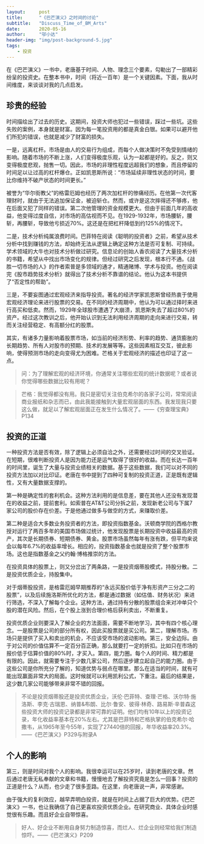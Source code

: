 ```yaml
---
layout:     post
title:      "《巴芒演义》之时间的讨论"
subtitle:   "Discuss_Time_of_BM_Arts"
date:       2020-05-16
author:     "邬小达"
header-img: "img/post-background-5.jpg"
tags:
    - 投资
---
```


在《巴芒演义》一书中，老唐基于时间、人物、理念三个要素，勾勒出了一部精彩纷呈的投资史。在整本书中，时间（将近一百年）是一个关键因素。下面，我从时间维度，来谈谈对我的几点启发。

## 珍贵的经验

时间描绘出了过去的历史。这期间，投资大师也犯过一些错误，踩过一些坑。这些失败的案例，本身就是财富。因为每一笔投资用的都是真金白银。如果可以避开他们所犯的错误，也就是减少了财富的损失。

一是，远离杠杆。市场是由人的交易行为组成，而每个人做决策时不免受到情绪的影响。随着市场的不断上涨，人们变得极度乐观，认为一起都是好的。反之，则又变得极度悲观，抛售一切。因此，市场的非理性程度远超我们的想象，而且停留的时间足以让过高的杠杆爆仓。正如凯恩斯所说：“市场延续非理性状态的时间，要比你维持不破产状态的时间更长。”

被誉为“华尔街教父”的格雷厄姆也经历了两次加杠杆的惨痛经历。在他第一次代客理财时，就由于无法追加保证金，被迫斩仓。然而，或许是这次摔得还不够疼，他在后面又犯了同样的错误。第二次他管理的资金规模更大。但由于前面几年的高收益，他变得过度自信，对市场的高估视而不见。在1929-1932年，市场腰斩，腰斩，再腰斩，导致他亏损近70%。这还是在把杠杆降低到约125%的情况下。

二是，技术分析纯属浪费时间。巴菲特在阅读《聪明的投资者》之前，希望从技术分析中找到赚钱的方法，却始终无法从逻辑上确定这种方法是否可复制、可持续。学术领域的大牛也对技术分析做过研究。信息论的创始人香农阅读了大量技术分析的书籍，希望从中找出市场变化的规律。但经过研究之后发现，根本行不通。《战胜一切市场的人》的作者索普是多领域的通才，精通赌博、学术与投资。他在阅读完《股市趋势技术分析》就得出了技术分析不靠谱的结论。他认为这本书提供了“否定性的帮助”。

三是，不要妄图通过宏观经济来指导投资。著名的经济学家凯恩斯曾经热衷于使用宏观经济理论来进行股票的交易。在不同的经济周期中，他认为可以通过择时来进行高买和低卖。然而，1929年全球股市遭遇了大崩溃，凯恩斯失去了超过80%的资产。经过这次教训之后，他开始认识到无法利用经济周期的走向来进行交易，转而关注经营稳定、有高额分红的股票。

其实，有诸多力量影响着股票市场，如当前的经济形势、利率的趋势、通货膨胀的长期趋势、所有人对股市的预期、技术的发展等等。这些因素相互交互，彼此影响，使得预测市场的走向变得尤为困难。芒格关于宏观经济的描述也印证了这一点。

>问：为了理解宏观的经济环境，你通常关注哪些宏观的统计数据呢？或者说你觉得哪些数据比较有用呢？

>芒格：我觉得都没有用。我只是密切关注伯克希尔的各家子公司，常常阅读商业报纸和杂志而已，由此我能接触到大量宏观层面的东西。我发现我只要这么做，就足以了解宏观层面正在发生什么情况了。——《穷查理宝典》P134

## 投资的正道

一种投资方法是否有效，除了逻辑上必须自洽之外，还需要经过时间的交叉验证。在短期，很难判断投资人是因为能力还是运气取得了很好的收益。而在长达一百年的时间里，诞生了大量与投资业绩相关的数据。基于这些数据，我们可以对不同的投资方法加以对比印证。老唐在书中提到了四种可复制的投资正道，正是既有逻辑性，又有大量数据支撑的。

第一种是确定性的套利机会。这种方法利用的是信息差，要在其他人还没有发现潜在的收益之前，提前套利。如索普在AT&T公司分拆之前，发现新老公司与下属7家公司的股价存在价差。于是他通过做多与做空的方式，来赚取价差。

第二种是适合大多数业务投资者的方法，即投资指数基金。沃顿商学院的西格尔教授对运行了两百多年的美国市场做过统计，他发现股票是长期投资中收益最高的资产，其次是长期债券、短期债券、黄金。股票市场虽然每年有涨有跌，但平均来说会以每年6.7%的收益率增长。相应的，投资指数基金也就是投资了整个股票市场。这也是指数基金之父约翰·博格推崇的方法。

在投资具体的股票上，则又分岔出了两条路，一是投资烟蒂股模式，持股分散。二是投资优质企业，持股集中。

对于烟蒂股投资，是格雷厄姆早期推荐的“永远买股价低于净有形资产三分之二的股票”，以及后续施洛斯所优化的方法，都是通过数据（如估值、财务状况）来进行筛选，不深入了解每个企业。这种方法，通过持有分散的股票组合来对冲单只个股的潜在风险。然后，在个股上涨到合理价格后获利卖出，不断重复。

投资优质企业则要深入了解企业的方法面面，需要不断地学习，其中有四个核心理念。一是股票是公司的部分所有权，因此买股票就是买公司。第二，理解市场。市场只是提供了买入和卖出的机会，不应该受市场的波动影响。第三，安全边际。由于对公司的价值估算不一定百分百正确，那么就要打一定的折扣。比如只在市场的报价低于估算价值的80%时，才买入。第四，能力圈。每个人的时间、精力都是有限的。因此，就需要专注于少数几家公司，然后逐步建立起自己的能力圈。由于这些公司是你所充分了解的，知道优势与弱点在哪里。那么在适当的时间，就有可能出现赢面非常大的局面。这时候就可以利用凯利公式，下重注。最后的结果是，这少数几家公司能够带来非常不错的回报。

>不论是投资烟蒂股还是投资优质企业，沃伦·巴菲特、查理·芒格、沃尔特·施洛斯、李克·古瑞恩、纳普&布朗、比尔·鲁安、彼得·林奇、路易斯·辛普森这些投资大师的投资记录都是非常可靠的证明。他们均有10年以上的投资记录，年化收益率基本在20%左右。尤其是巴菲特和芒格执掌的伯克希尔·哈撒韦，从1965年至今55年，实现了27440倍的回报，年华收益率20.3%。——《巴芒演义》P329与附录A

## 个人的影响

第三，则是时间对我个人的影响。我很幸运可以在25岁时，读到老唐的文章。然后通过老唐无私奉献的文章和书籍，慢慢地去了解投资究竟是怎么一回事？投资的正道是什么？从而，也少走了很多歪路。在这里，向老唐说一声，非常感谢。

由于强大的复利效应，越早弄明白投资，就是在时间上占据了巨大的优势。《巴芒演义》一书，也让我确信了自己更喜欢投资优质企业。在研究商业、具体企业时感觉很有乐趣。而且好企业自带惊喜。

>好人、好企业不断用自身努力制造惊喜，而烂人、烂企业则经常给我们制造惊吓。——《巴芒演义》P209
